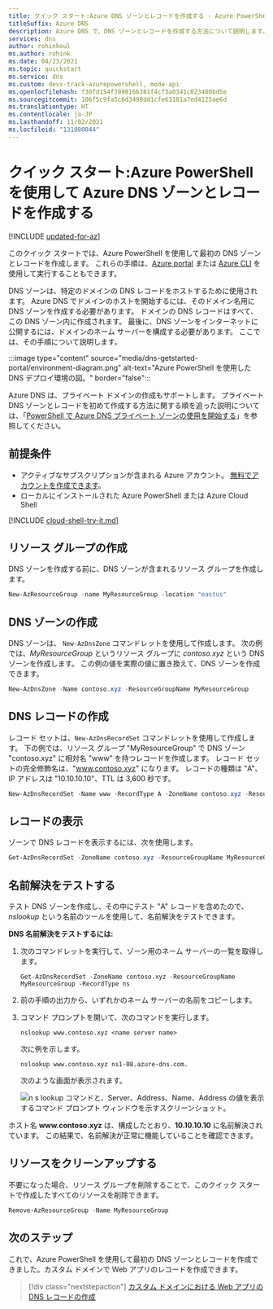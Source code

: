 ```yaml
---
title: クイック スタート:Azure DNS ゾーンとレコードを作成する - Azure PowerShell
titleSuffix: Azure DNS
description: Azure DNS で、DNS ゾーンとレコードを作成する方法について説明します。 これは、Azure PowerShell を使用して最初の DNS ゾーンとレコードを作成して管理するための詳細なクイック スタートです。
services: dns
author: rohinkoul
ms.author: rohink
ms.date: 04/23/2021
ms.topic: quickstart
ms.service: dns
ms.custom: devx-track-azurepowershell, mode-api
ms.openlocfilehash: f30fd154f3998166381f4cf3a0341c023480bd5e
ms.sourcegitcommit: 106f5c9fa5c6d3498dd1cfe63181a7ed4125ae6d
ms.translationtype: HT
ms.contentlocale: ja-JP
ms.lasthandoff: 11/02/2021
ms.locfileid: "131080044"
---
```

# <a name="quickstart-create-an-azure-dns-zone-and-record-using-azure-powershell"></a>クイック スタート:Azure PowerShell を使用して Azure DNS ゾーンとレコードを作成する

[!INCLUDE [updated-for-az](../../includes/updated-for-az.md)]

このクイック スタートでは、Azure PowerShell を使用して最初の DNS ゾーンとレコードを作成します。 これらの手順は、[Azure portal](dns-getstarted-portal.md) または [Azure CLI](dns-getstarted-cli.md) を使用して実行することもできます。 

DNS ゾーンは、特定のドメインの DNS レコードをホストするために使用されます。 Azure DNS でドメインのホストを開始するには、そのドメイン名用に DNS ゾーンを作成する必要があります。 ドメインの DNS レコードはすべて、この DNS ゾーン内に作成されます。 最後に、DNS ゾーンをインターネットに公開するには、ドメインのネーム サーバーを構成する必要があります。 ここでは、その手順について説明します。

:::image type="content" source="media/dns-getstarted-portal/environment-diagram.png" alt-text="Azure PowerShell を使用した DNS デプロイ環境の図。" border="false":::

Azure DNS は、プライベート ドメインの作成もサポートします。 プライベート DNS ゾーンとレコードを初めて作成する方法に関する順を追った説明については、「[PowerShell で Azure DNS プライベート ゾーンの使用を開始する](private-dns-getstarted-powershell.md)」を参照してください。

## <a name="prerequisites"></a>前提条件

- アクティブなサブスクリプションが含まれる Azure アカウント。 [無料でアカウントを作成できます](https://azure.microsoft.com/free/?WT.mc_id=A261C142F)。
- ローカルにインストールされた Azure PowerShell または Azure Cloud Shell

[!INCLUDE [cloud-shell-try-it.md](../../includes/cloud-shell-try-it.md)]

## <a name="create-the-resource-group"></a>リソース グループの作成

DNS ゾーンを作成する前に、DNS ゾーンが含まれるリソース グループを作成します。

```powershell
New-AzResourceGroup -name MyResourceGroup -location "eastus"
```

## <a name="create-a-dns-zone"></a>DNS ゾーンの作成

DNS ゾーンは、 `New-AzDnsZone` コマンドレットを使用して作成します。 次の例では、*MyResourceGroup* というリソース グループに *contoso.xyz* という DNS ゾーンを作成します。 この例の値を実際の値に置き換えて、DNS ゾーンを作成できます。

```powershell
New-AzDnsZone -Name contoso.xyz -ResourceGroupName MyResourceGroup
```

## <a name="create-a-dns-record"></a>DNS レコードの作成

レコード セットは、`New-AzDnsRecordSet` コマンドレットを使用して作成します。 下の例では、リソース グループ "MyResourceGroup" で DNS ゾーン "contoso.xyz" に相対名 "www" を持つレコードを作成します。 レコード セットの完全修飾名は、"www.contoso.xyz" になります。 レコードの種類は "A"、IP アドレスは "10.10.10.10"、TTL は 3,600 秒です。

```powershell
New-AzDnsRecordSet -Name www -RecordType A -ZoneName contoso.xyz -ResourceGroupName MyResourceGroup -Ttl 3600 -DnsRecords (New-AzDnsRecordConfig -IPv4Address "10.10.10.10")
```

## <a name="view-records"></a>レコードの表示

ゾーンで DNS レコードを表示するには、次を使用します。

```powershell
Get-AzDnsRecordSet -ZoneName contoso.xyz -ResourceGroupName MyResourceGroup
```

## <a name="test-the-name-resolution"></a>名前解決をテストする

テスト DNS ゾーンを作成し、その中にテスト "A" レコードを含めたので、*nslookup* という名前のツールを使用して、名前解決をテストできます。 

**DNS 名前解決をテストするには:**

1. 次のコマンドレットを実行して、ゾーン用のネーム サーバーの一覧を取得します。

   ```azurepowershell
   Get-AzDnsRecordSet -ZoneName contoso.xyz -ResourceGroupName MyResourceGroup -RecordType ns
   ```

1. 前の手順の出力から、いずれかのネーム サーバーの名前をコピーします。

1. コマンド プロンプトを開いて、次のコマンドを実行します。

   ```
   nslookup www.contoso.xyz <name server name>
   ```

   次に例を示します。

   ```
   nslookup www.contoso.xyz ns1-08.azure-dns.com.
   ```

   次のような画面が表示されます。

   ![n s lookup コマンドと、Server、Address、Name、Address の値を表示するコマンド プロンプト ウィンドウを示すスクリーンショット。](media/dns-getstarted-portal/nslookup.PNG)

ホスト名 **www\.contoso.xyz** は、構成したとおり、**10.10.10.10** に名前解決されています。 この結果で、名前解決が正常に機能していることを確認できます。

## <a name="clean-up-resources"></a>リソースをクリーンアップする

不要になった場合、リソース グループを削除することで、このクイック スタートで作成したすべてのリソースを削除できます。

```powershell
Remove-AzResourceGroup -Name MyResourceGroup
```

## <a name="next-steps"></a>次のステップ

これで、Azure PowerShell を使用して最初の DNS ゾーンとレコードを作成できました。カスタム ドメインで Web アプリのレコードを作成できます。

> [!div class="nextstepaction"]
> [カスタム ドメインにおける Web アプリの DNS レコードの作成](./dns-web-sites-custom-domain.md)
